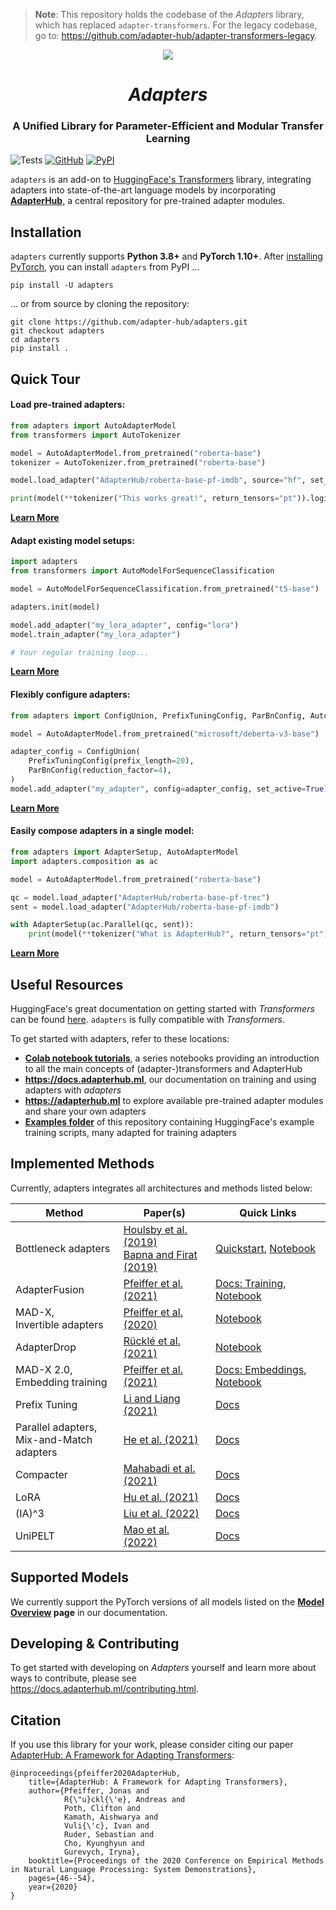 <!---
Copyright 2020 The AdapterHub Team. All rights reserved.

Licensed under the Apache License, Version 2.0 (the "License");
you may not use this file except in compliance with the License.
You may obtain a copy of the License at

    http://www.apache.org/licenses/LICENSE-2.0

Unless required by applicable law or agreed to in writing, software
distributed under the License is distributed on an "AS IS" BASIS,
WITHOUT WARRANTIES OR CONDITIONS OF ANY KIND, either express or implied.
See the License for the specific language governing permissions and
limitations under the License.
-->

> **Note**: This repository holds the codebase of the _Adapters_ library, which has replaced `adapter-transformers`. For the legacy codebase, go to: https://github.com/adapter-hub/adapter-transformers-legacy.

<p align="center">
<img style="vertical-align:middle" src="https://raw.githubusercontent.com/Adapter-Hub/adapters/main/docs/logo.png" />
</p>
<h1 align="center">
<span><i>Adapters</i></span>
</h1>

<h3 align="center">
A Unified Library for Parameter-Efficient and Modular Transfer Learning
</h3>

![Tests](https://github.com/Adapter-Hub/adapters/workflows/Tests/badge.svg?branch=adapters)
[![GitHub](https://img.shields.io/github/license/adapter-hub/adapters.svg?color=blue)](https://github.com/adapter-hub/adapters/blob/main/LICENSE)
[![PyPI](https://img.shields.io/pypi/v/adapters)](https://pypi.org/project/adapters/)

`adapters` is an add-on to [HuggingFace's Transformers](https://github.com/huggingface/transformers) library, integrating adapters into state-of-the-art language models by incorporating **[AdapterHub](https://adapterhub.ml)**, a central repository for pre-trained adapter modules.

## Installation

`adapters` currently supports **Python 3.8+** and **PyTorch 1.10+**.
After [installing PyTorch](https://pytorch.org/get-started/locally/), you can install `adapters` from PyPI ...

```
pip install -U adapters
```

... or from source by cloning the repository:

```
git clone https://github.com/adapter-hub/adapters.git
git checkout adapters
cd adapters
pip install .
```

## Quick Tour

#### Load pre-trained adapters:

```python
from adapters import AutoAdapterModel
from transformers import AutoTokenizer

model = AutoAdapterModel.from_pretrained("roberta-base")
tokenizer = AutoTokenizer.from_pretrained("roberta-base")

model.load_adapter("AdapterHub/roberta-base-pf-imdb", source="hf", set_active=True)

print(model(**tokenizer("This works great!", return_tensors="pt")).logits)
```

**[Learn More](https://docs.adapterhub.ml/loading.html)**

#### Adapt existing model setups:

```python
import adapters
from transformers import AutoModelForSequenceClassification

model = AutoModelForSequenceClassification.from_pretrained("t5-base")

adapters.init(model)

model.add_adapter("my_lora_adapter", config="lora")
model.train_adapter("my_lora_adapter")

# Your regular training loop...
```

**[Learn More](https://docs.adapterhub.ml/quickstart.html)**

#### Flexibly configure adapters:

```python
from adapters import ConfigUnion, PrefixTuningConfig, ParBnConfig, AutoAdapterModel

model = AutoAdapterModel.from_pretrained("microsoft/deberta-v3-base")

adapter_config = ConfigUnion(
    PrefixTuningConfig(prefix_length=20),
    ParBnConfig(reduction_factor=4),
)
model.add_adapter("my_adapter", config=adapter_config, set_active=True)
```

**[Learn More](https://docs.adapterhub.ml/overview.html)**

#### Easily compose adapters in a single model:

```python
from adapters import AdapterSetup, AutoAdapterModel
import adapters.composition as ac

model = AutoAdapterModel.from_pretrained("roberta-base")

qc = model.load_adapter("AdapterHub/roberta-base-pf-trec")
sent = model.load_adapter("AdapterHub/roberta-base-pf-imdb")

with AdapterSetup(ac.Parallel(qc, sent)):
    print(model(**tokenizer("What is AdapterHub?", return_tensors="pt")))
```

**[Learn More](https://docs.adapterhub.ml/adapter_composition.html)**

## Useful Resources

HuggingFace's great documentation on getting started with _Transformers_ can be found [here](https://huggingface.co/transformers/index.html). `adapters` is fully compatible with _Transformers_.

To get started with adapters, refer to these locations:

- **[Colab notebook tutorials](https://github.com/Adapter-Hub/adapters/tree/main/notebooks)**, a series notebooks providing an introduction to all the main concepts of (adapter-)transformers and AdapterHub
- **https://docs.adapterhub.ml**, our documentation on training and using adapters with _adapters_
- **https://adapterhub.ml** to explore available pre-trained adapter modules and share your own adapters
- **[Examples folder](https://github.com/Adapter-Hub/adapters/tree/main/examples/pytorch)** of this repository containing HuggingFace's example training scripts, many adapted for training adapters

## Implemented Methods

Currently, adapters integrates all architectures and methods listed below:

| Method | Paper(s) | Quick Links |
| --- | --- | --- |
| Bottleneck adapters | [Houlsby et al. (2019)](https://arxiv.org/pdf/1902.00751.pdf)<br> [Bapna and Firat (2019)](https://arxiv.org/pdf/1909.08478.pdf) | [Quickstart](https://docs.adapterhub.ml/quickstart.html), [Notebook](https://colab.research.google.com/github/Adapter-Hub/adapters/blob/main/notebooks/01_Adapter_Training.ipynb) |
| AdapterFusion | [Pfeiffer et al. (2021)](https://aclanthology.org/2021.eacl-main.39.pdf) | [Docs: Training](https://docs.adapterhub.ml/training.html#train-adapterfusion), [Notebook](https://colab.research.google.com/github/Adapter-Hub/adapters/blob/main/notebooks/03_Adapter_Fusion.ipynb) |
| MAD-X,<br> Invertible adapters | [Pfeiffer et al. (2020)](https://aclanthology.org/2020.emnlp-main.617/) | [Notebook](https://colab.research.google.com/github/Adapter-Hub/adapters/blob/main/notebooks/04_Cross_Lingual_Transfer.ipynb) |
| AdapterDrop | [Rücklé et al. (2021)](https://arxiv.org/pdf/2010.11918.pdf) | [Notebook](https://colab.research.google.com/github/Adapter-Hub/adapters/blob/main/notebooks/05_Adapter_Drop_Training.ipynb) |
| MAD-X 2.0,<br> Embedding training | [Pfeiffer et al. (2021)](https://arxiv.org/pdf/2012.15562.pdf) | [Docs: Embeddings](https://docs.adapterhub.ml/embeddings.html), [Notebook](https://colab.research.google.com/github/Adapter-Hub/adapters/blob/main/notebooks/08_NER_Wikiann.ipynb) |
| Prefix Tuning | [Li and Liang (2021)](https://arxiv.org/pdf/2101.00190.pdf) | [Docs](https://docs.adapterhub.ml/overview.html#prefix-tuning) |
| Parallel adapters,<br> Mix-and-Match adapters | [He et al. (2021)](https://arxiv.org/pdf/2110.04366.pdf) | [Docs](https://docs.adapterhub.ml/overview.html#mix-and-match-adapters) |
| Compacter | [Mahabadi et al. (2021)](https://arxiv.org/pdf/2106.04647.pdf) | [Docs](https://docs.adapterhub.ml/overview.html#compacter) |
| LoRA | [Hu et al. (2021)](https://arxiv.org/pdf/2106.09685.pdf) | [Docs](https://docs.adapterhub.ml/overview.html#lora) |
| (IA)^3 | [Liu et al. (2022)](https://arxiv.org/pdf/2205.05638.pdf) | [Docs](https://docs.adapterhub.ml/overview.html#ia-3) |
| UniPELT | [Mao et al. (2022)](https://arxiv.org/pdf/2110.07577.pdf) | [Docs](https://docs.adapterhub.ml/overview.html#unipelt) |

## Supported Models

We currently support the PyTorch versions of all models listed on the **[Model Overview](https://docs.adapterhub.ml/model_overview.html) page** in our documentation.

## Developing & Contributing

To get started with developing on _Adapters_ yourself and learn more about ways to contribute, please see https://docs.adapterhub.ml/contributing.html.

## Citation

If you use this library for your work, please consider citing our paper [AdapterHub: A Framework for Adapting Transformers](https://arxiv.org/abs/2007.07779):

```
@inproceedings{pfeiffer2020AdapterHub,
    title={AdapterHub: A Framework for Adapting Transformers},
    author={Pfeiffer, Jonas and
            R{\"u}ckl{\'e}, Andreas and
            Poth, Clifton and
            Kamath, Aishwarya and
            Vuli{\'c}, Ivan and
            Ruder, Sebastian and
            Cho, Kyunghyun and
            Gurevych, Iryna},
    booktitle={Proceedings of the 2020 Conference on Empirical Methods in Natural Language Processing: System Demonstrations},
    pages={46--54},
    year={2020}
}
```
